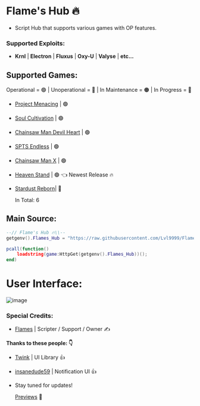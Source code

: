 # Flame's Hub 🔥

- Script Hub that supports various games with OP features.

### Supported Exploits:

- **Krnl** | **Electron** | **Fluxus** | **Oxy-U** | **Valyse** | **etc...**

## Supported Games:

Operational = 🟢 | Unoperational = 🔴 | In Maintenance = 🟠 | In Progress = 🔵

- [Project Menacing](https://www.roblox.com/games/5910449407/Project-Menacing) | 🟢

- [Soul Cultivation](https://www.roblox.com/games/12454097560/Soul-Cultivation) | 🟢

- [Chainsaw Man Devil Heart](https://www.roblox.com/games/11345435986/Chainsaw-Man-Devils-Heart)  | 🟢

- [SPTS Endless](https://www.roblox.com/games/12603365593/SPTS-Endless) | 🟢

- [Chainsaw Man X](https://www.roblox.com/games/13566086428/KATANA-DEVIL-Chainsaw-Man-X) | 🟢
  
- [Heaven Stand](https://www.roblox.com/games/11981520251/GOJO-REWORK-Heaven-Stand) | 🟢  👈 Newest Release 🔥

- [Stardust Reborn]([https://www.roblox.com/games/11981520251/GOJO-REWORK-Heaven-Stand](https://www.roblox.com/games/9821272782/ANUBIS-GOKU-MORE-Stardust-Reborn))| 🔵


  In Total: 6

## Main Source:

```lua
--// Flame's Hub 🔥\\--
getgenv().Flames_Hub = "https://raw.githubusercontent.com/Lvl9999/Flames/main/Source";

pcall(function()
    loadstring(game:HttpGet(getgenv().Flames_Hub))();
end)
```

# User Interface:
![image](https://github.com/Lvl9999/Flames/assets/123672448/2d8011de-371e-4df8-8e6b-1d7e491f71c8)


### Special Credits:
- [Flames](https://discord.com/users/656455297979908106) | Scripter / Support / Owner ✍️

**Thanks to these people: 👇**
- [Twink](https://v3rmillion.net/member.php?action=profile&uid=1078854) | UI Library 👍
- [insanedude59](https://github.com/insanedude59) | Notification UI 👍

- Stay tuned for updates!
  
  [Previews](https://medal.tv/u/throughthefireandflames) 🤫
